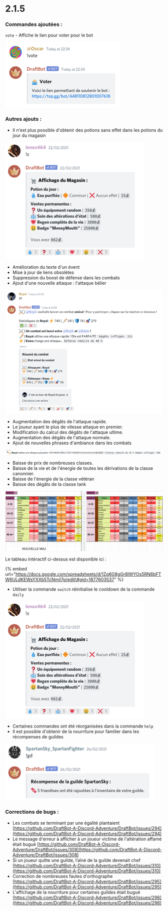# 2.1.5

### Commandes ajoutées :

`vote` - Affiche le lien pour voter pour le bot  

![oh je vois que tulovedraftbot !](../.gitbook/assets/image%20%28110%29.png)

### Autres ajouts : 

* Il n'est plus possible d'obtenir des potions sans effet dans les potions du jour du magasin

![D&#xE9;sormais vous aurez soif. La situation ci-dessus n&apos;est plus possible](../.gitbook/assets/image%20%28109%29.png)

* Amélioration du texte d'un évent 
* Mise à jour de liens obsolètes 
* Suppression du boost de défense dans les combats 
* Ajout d'une nouvelle attaque : l'attaque bélier 

![Comme vous pouvez le remarquer vous pouvez d&#xE9;sormais allumer votre plus beau b&#xE2;ton de dynamite](../.gitbook/assets/image%20%28111%29.png)

* Augmentation des dégâts de l'attaque rapide. 
* Le joueur ayant le plus de vitesse attaque en premier. 
* Modification du calcul des dégâts de l'attaque ultime. 
* Augmentation des dégâts de l'attaque normale. 
* Ajout de nouvelles phrases d'ambiance dans les combats 

![OH MON DIEU C&apos;EST INCROYAAAAAAABLEEEE !](../.gitbook/assets/image%20%28113%29.png)

* Baisse de prix de nombreuses classes. 
* Baisse de la vie et de l'énergie de toutes les dérivations de la classe canonnier. 
* Baisse de l'énergie de la classe vétéran 
* Baisse des dégâts de la classe tank 

![Voil&#xE0; un r&#xE9;sum&#xE9; plus visuel des changements de stats](../.gitbook/assets/image%20%28112%29.png)

Le tableau intéractif ci-dessus est disponible ici :

{% embed url="https://docs.google.com/spreadsheets/d/1Zq6G8gGr8lWYOs5RN6bFTW6ULdKEWsYXXb5TcNmil7g/edit\#gid=1877603537" %}

* Utiliser la commande `switch` réinitialise le cooldown de la commande `daily` 

![](../.gitbook/assets/image%20%28108%29.png)

* Certaines commandes ont été réorganisées dans la commande `help` 
* Il est possible d'obtenir de la nourriture pour familier dans les récompenses de guildes

![Miam !](../.gitbook/assets/image%20%28120%29.png)

### Corrections de bugs :

* Les combats se terminant par une égalité plantaient [https://github.com/DraftBot-A-Discord-Adventure/DraftBot/issues/294](https://github.com/DraftBot-A-Discord-Adventure/DraftBot/issues/294)
* Le message d'erreur à afficher à un joueur victime de l'altération affamé était bugué [https://github.com/DraftBot-A-Discord-Adventure/DraftBot/issues/308](https://github.com/DraftBot-A-Discord-Adventure/DraftBot/issues/308)
* Si un joueur quitte une guilde, l’aîné de la guilde devenait chef [https://github.com/DraftBot-A-Discord-Adventure/DraftBot/issues/310](https://github.com/DraftBot-A-Discord-Adventure/DraftBot/issues/310)
* Correction de nombreuses fautes d'orthographe  [https://github.com/DraftBot-A-Discord-Adventure/DraftBot/issues/295](https://github.com/DraftBot-A-Discord-Adventure/DraftBot/issues/295)
* L'affichage de la nourriture pour certaines guildes était bugué [https://github.com/DraftBot-A-Discord-Adventure/DraftBot/issues/298](https://github.com/DraftBot-A-Discord-Adventure/DraftBot/issues/298)

